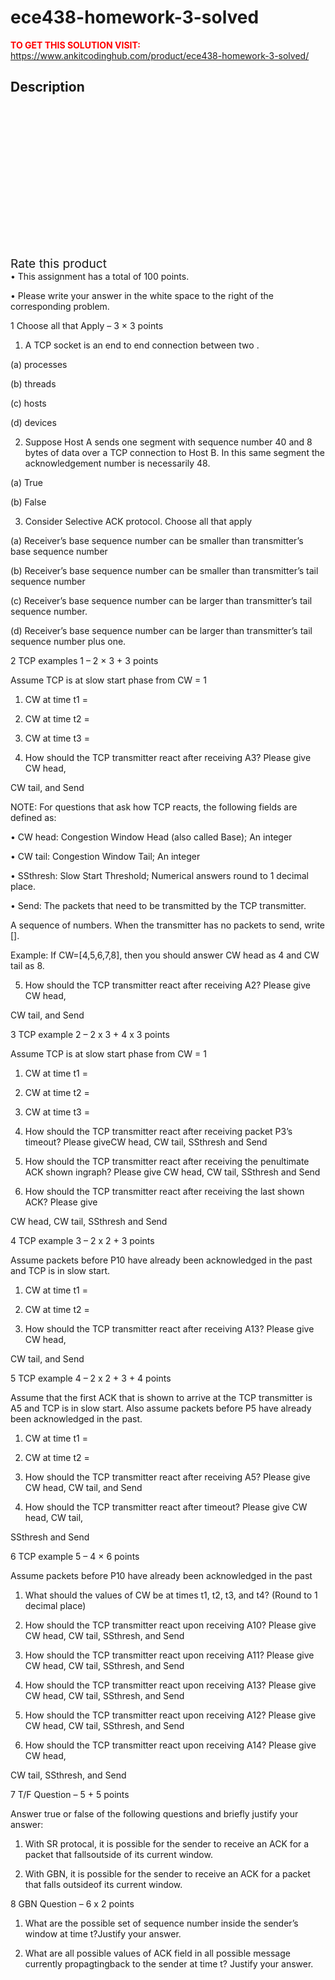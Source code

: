 # ece438-homework-3-solved



**<span style='color:red'>TO GET THIS SOLUTION VISIT:</span>** https://www.ankitcodinghub.com/product/ece438-homework-3-solved/

<h2>Description</h2>



<div class="kk-star-ratings kksr-auto kksr-align-center kksr-valign-top" data-payload="{&quot;align&quot;:&quot;center&quot;,&quot;id&quot;:&quot;131378&quot;,&quot;slug&quot;:&quot;default&quot;,&quot;valign&quot;:&quot;top&quot;,&quot;ignore&quot;:&quot;&quot;,&quot;reference&quot;:&quot;auto&quot;,&quot;class&quot;:&quot;&quot;,&quot;count&quot;:&quot;0&quot;,&quot;legendonly&quot;:&quot;&quot;,&quot;readonly&quot;:&quot;&quot;,&quot;score&quot;:&quot;0&quot;,&quot;starsonly&quot;:&quot;&quot;,&quot;best&quot;:&quot;5&quot;,&quot;gap&quot;:&quot;4&quot;,&quot;greet&quot;:&quot;Rate this product&quot;,&quot;legend&quot;:&quot;0\/5 - (0 votes)&quot;,&quot;size&quot;:&quot;24&quot;,&quot;title&quot;:&quot;ECE438  Homework 3 Solved&quot;,&quot;width&quot;:&quot;0&quot;,&quot;_legend&quot;:&quot;{score}\/{best} - ({count} {votes})&quot;,&quot;font_factor&quot;:&quot;1.25&quot;}">
            
<div class="kksr-stars">
    
<div class="kksr-stars-inactive">
            <div class="kksr-star" data-star="1" style="padding-right: 4px">
            

<div class="kksr-icon" style="width: 24px; height: 24px;"></div>
        </div>
            <div class="kksr-star" data-star="2" style="padding-right: 4px">
            

<div class="kksr-icon" style="width: 24px; height: 24px;"></div>
        </div>
            <div class="kksr-star" data-star="3" style="padding-right: 4px">
            

<div class="kksr-icon" style="width: 24px; height: 24px;"></div>
        </div>
            <div class="kksr-star" data-star="4" style="padding-right: 4px">
            

<div class="kksr-icon" style="width: 24px; height: 24px;"></div>
        </div>
            <div class="kksr-star" data-star="5" style="padding-right: 4px">
            

<div class="kksr-icon" style="width: 24px; height: 24px;"></div>
        </div>
    </div>
    
<div class="kksr-stars-active" style="width: 0px;">
            <div class="kksr-star" style="padding-right: 4px">
            

<div class="kksr-icon" style="width: 24px; height: 24px;"></div>
        </div>
            <div class="kksr-star" style="padding-right: 4px">
            

<div class="kksr-icon" style="width: 24px; height: 24px;"></div>
        </div>
            <div class="kksr-star" style="padding-right: 4px">
            

<div class="kksr-icon" style="width: 24px; height: 24px;"></div>
        </div>
            <div class="kksr-star" style="padding-right: 4px">
            

<div class="kksr-icon" style="width: 24px; height: 24px;"></div>
        </div>
            <div class="kksr-star" style="padding-right: 4px">
            

<div class="kksr-icon" style="width: 24px; height: 24px;"></div>
        </div>
    </div>
</div>
                

<div class="kksr-legend" style="font-size: 19.2px;">
            <span class="kksr-muted">Rate this product</span>
    </div>
    </div>
• This assignment has a total of 100 points.

• Please write your answer in the white space to the right of the corresponding problem.

1 Choose all that Apply – 3 × 3 points

1. A TCP socket is an end to end connection between two .

(a) processes

(b) threads

(c) hosts

(d) devices

2. Suppose Host A sends one segment with sequence number 40 and 8 bytes of data over a TCP connection to Host B. In this same segment the acknowledgement number is necessarily 48.

(a) True

(b) False

3. Consider Selective ACK protocol. Choose all that apply

(a) Receiver’s base sequence number can be smaller than transmitter’s base sequence number

(b) Receiver’s base sequence number can be smaller than transmitter’s tail sequence number

(c) Receiver’s base sequence number can be larger than transmitter’s tail sequence number.

(d) Receiver’s base sequence number can be larger than transmitter’s tail sequence number plus one.

2 TCP examples 1 – 2 × 3 + 3 points

Assume TCP is at slow start phase from CW = 1

1. CW at time t1 =

2. CW at time t2 =

3. CW at time t3 =

4. How should the TCP transmitter react after receiving A3? Please give CW head,

CW tail, and Send

NOTE: For questions that ask how TCP reacts, the following fields are defined as:

• CW head: Congestion Window Head (also called Base); An integer

• CW tail: Congestion Window Tail; An integer

• SSthresh: Slow Start Threshold; Numerical answers round to 1 decimal place.

• Send: The packets that need to be transmitted by the TCP transmitter.

A sequence of numbers. When the transmitter has no packets to send, write [].

Example: If CW=[4,5,6,7,8], then you should answer CW head as 4 and CW tail as 8.

5. How should the TCP transmitter react after receiving A2? Please give CW head,

CW tail, and Send

3 TCP example 2 – 2 x 3 + 4 x 3 points

Assume TCP is at slow start phase from CW = 1

1. CW at time t1 =

2. CW at time t2 =

3. CW at time t3 =

4. How should the TCP transmitter react after receiving packet P3’s timeout? Please giveCW head, CW tail, SSthresh and Send

5. How should the TCP transmitter react after receiving the penultimate ACK shown ingraph? Please give CW head, CW tail, SSthresh and Send

6. How should the TCP transmitter react after receiving the last shown ACK? Please give

CW head, CW tail, SSthresh and Send

4 TCP example 3 – 2 x 2 + 3 points

Assume packets before P10 have already been acknowledged in the past and TCP is in slow start.

1. CW at time t1 =

2. CW at time t2 =

3. How should the TCP transmitter react after receiving A13? Please give CW head,

CW tail, and Send

5 TCP example 4 – 2 x 2 + 3 + 4 points

Assume that the first ACK that is shown to arrive at the TCP transmitter is A5 and TCP is in slow start. Also assume packets before P5 have already been acknowledged in the past.

1. CW at time t1 =

2. CW at time t2 =

3. How should the TCP transmitter react after receiving A5? Please give CW head, CW tail, and Send

4. How should the TCP transmitter react after timeout? Please give CW head, CW tail,

SSthresh and Send

6 TCP example 5 – 4 × 6 points

Assume packets before P10 have already been acknowledged in the past

1. What should the values of CW be at times t1, t2, t3, and t4? (Round to 1 decimal place)

2. How should the TCP transmitter react upon receiving A10? Please give CW head, CW tail, SSthresh, and Send

3. How should the TCP transmitter react upon receiving A11? Please give CW head, CW tail, SSthresh, and Send

4. How should the TCP transmitter react upon receiving A13? Please give CW head, CW tail, SSthresh, and Send

5. How should the TCP transmitter react upon receiving A12? Please give CW head, CW tail, SSthresh, and Send

6. How should the TCP transmitter react upon receiving A14? Please give CW head,

CW tail, SSthresh, and Send

7 T/F Question – 5 + 5 points

Answer true or false of the following questions and briefly justify your answer:

1. With SR protocal, it is possible for the sender to receive an ACK for a packet that fallsoutside of its current window.

2. With GBN, it is possible for the sender to receive an ACK for a packet that falls outsideof its current window.

8 GBN Question – 6 x 2 points

1. What are the possible set of sequence number inside the sender’s window at time t?Justify your answer.

2. What are all possible values of ACK field in all possible message currently propagtingback to the sender at time t? Justify your answer.
